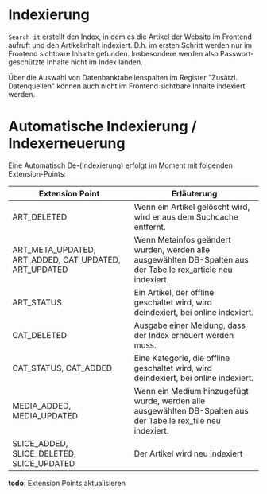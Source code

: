 # Indexierung

`Search it` erstellt den Index, in dem es die Artikel der Website im Frontend aufruft und den Artikelinhalt indexiert.
D.h. im ersten Schritt werden nur im Frontend sichtbare Inhalte gefunden. Insbesondere werden also Passwort-geschützte Inhalte nicht im Index landen.

Über die Auswahl von Datenbanktabellenspalten im Register "Zusätzl. Datenquellen" können auch nicht im Frontend sichtbare Inhalte indexiert werden.


# Automatische Indexierung / Indexerneuerung
 
Eine Automatisch De-(Indexierung) erfolgt im Moment mit folgenden Extension-Points:

Extension Point | Erläuterung
------ | ------ 
ART_DELETED|Wenn ein Artikel gelöscht wird, wird er aus dem Suchcache entfernt.
ART_META_UPDATED, ART_ADDED, CAT_UPDATED, ART_UPDATED|Wenn Metainfos geändert wurden, werden alle ausgewählten DB-Spalten aus der Tabelle rex_article neu indexiert.
ART_STATUS| Ein Artikel, der offline geschaltet wird, wird deindexiert, bei online indexiert.
CAT_DELETED| Ausgabe einer Meldung, dass der Index erneuert werden muss.
CAT_STATUS, CAT_ADDED| Eine Kategorie, die offline geschaltet wird, wird deindexiert, bei online indexiert.
MEDIA_ADDED, MEDIA_UPDATED|Wenn ein Medium hinzugefügt wurde, werden alle ausgewählten DB-Spalten aus der Tabelle rex_file neu indexiert.
SLICE_ADDED, SLICE_DELETED, SLICE_UPDATED|Der Artikel wird neu indexiert

__todo__: Extension Points aktualisieren